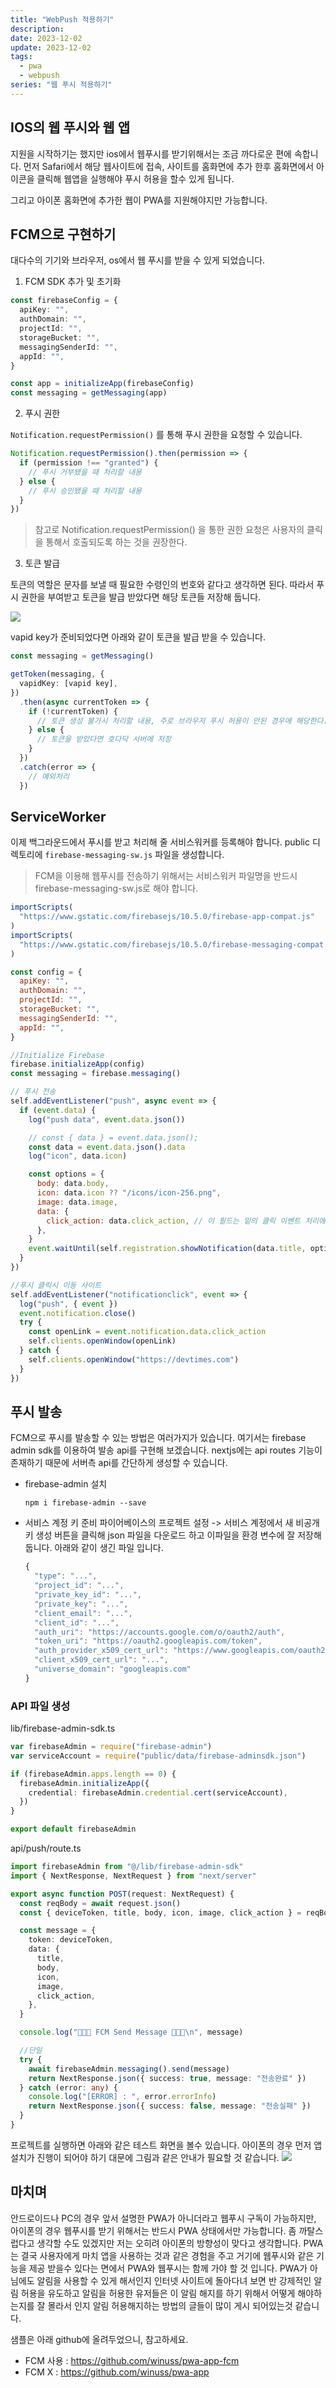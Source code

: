 ```yaml
---
title: "WebPush 적용하기"
description:
date: 2023-12-02
update: 2023-12-02
tags:
  - pwa
  - webpush
series: "웹 푸시 적용하기"
---
```


## IOS의 웹 푸시와 웹 앱

지원을 시작하기는 했지만 ios에서 웹푸시를 받기위해서는 조금 까다로운 편에 속합니다. 먼저 Safari에서 해당 웹사이트에 접속, 사이트를 홈화면에 추가 한후 홈화면에서 아이콘을 클릭해 웹앱을 실행해야 푸시 허용을 할수 있게 됩니다.

그리고 아이폰 홈화면에 추가한 웹이 PWA를 지원해야지만 가능합니다.

## FCM으로 구현하기

대다수의 기기와 브라우저, os에서 웹 푸시를 받을 수 있게 되었습니다.

1. FCM SDK 추가 및 초기화

```typescript
const firebaseConfig = {
  apiKey: "",
  authDomain: "",
  projectId: "",
  storageBucket: "",
  messagingSenderId: "",
  appId: "",
}

const app = initializeApp(firebaseConfig)
const messaging = getMessaging(app)
```

2. 푸시 권한

`Notification.requestPermission()` 를 통해 푸시 권한을 요청할 수 있습니다.

```typescript
Notification.requestPermission().then(permission => {
  if (permission !== "granted") {
    // 푸시 거부됐을 때 처리할 내용
  } else {
    // 푸시 승인됐을 때 처리할 내용
  }
})
```

> 참고로 Notification.requestPermission() 을 통한 권한 요청은 사용자의 클릭을 통해서 호출되도록 하는 것을 권장한다.

3. 토큰 발급

토큰의 역할은 문자를 보낼 때 필요한 수령인의 번호와 같다고 생각하면 된다. 따라서 푸시 권한을 부여받고 토큰을 발급 받았다면 해당 토큰들 저장해 둡니다.

![](push-2.png)

vapid key가 준비되었다면 아래와 같이 토큰을 발급 받을 수 있습니다.

```typescript
const messaging = getMessaging()

getToken(messaging, {
  vapidKey: [vapid key],
})
  .then(async currentToken => {
    if (!currentToken) {
      // 토큰 생성 불가시 처리할 내용, 주로 브라우저 푸시 허용이 안된 경우에 해당한다.
    } else {
      // 토큰을 받았다면 호다닥 서버에 저장
    }
  })
  .catch(error => {
    // 예외처리
  })
```

## ServiceWorker

이제 백그라운드에서 푸시를 받고 처리해 줄 서비스워커를 등록해야 합니다.
public 디렉토리에 `firebase-messaging-sw.js` 파일을 생성합니다.

> FCM을 이용해 웹푸시를 전송하기 위해서는 서비스워커 파일명을 반드시 firebase-messaging-sw.js로 해야 합니다.

```javascript
importScripts(
  "https://www.gstatic.com/firebasejs/10.5.0/firebase-app-compat.js"
)
importScripts(
  "https://www.gstatic.com/firebasejs/10.5.0/firebase-messaging-compat.js"
)

const config = {
  apiKey: "",
  authDomain: "",
  projectId: "",
  storageBucket: "",
  messagingSenderId: "",
  appId: "",
}

//Initialize Firebase
firebase.initializeApp(config)
const messaging = firebase.messaging()

// 푸시 전송
self.addEventListener("push", async event => {
  if (event.data) {
    log("push data", event.data.json())

    // const { data } = event.data.json();
    const data = event.data.json().data
    log("icon", data.icon)

    const options = {
      body: data.body,
      icon: data.icon ?? "/icons/icon-256.png",
      image: data.image,
      data: {
        click_action: data.click_action, // 이 필드는 밑의 클릭 이벤트 처리에 사용됨
      },
    }
    event.waitUntil(self.registration.showNotification(data.title, options))
  }
})

//푸시 클릭시 이동 사이트
self.addEventListener("notificationclick", event => {
  log("push", { event })
  event.notification.close()
  try {
    const openLink = event.notification.data.click_action
    self.clients.openWindow(openLink)
  } catch {
    self.clients.openWindow("https://devtimes.com")
  }
})
```

## 푸시 발송

FCM으로 푸시를 발송할 수 있는 방법은 여러가지가 있습니다. 여기서는 firebase admin sdk를 이용하여 발송 api를 구현해 보겠습니다. nextjs에는 api routes 기능이 존재하기 때문에 서버측 api를 간단하게 생성할 수 있습니다.

- firebase-admin 설치

  ```
  npm i firebase-admin --save
  ```

- 서비스 계정 키 준비
  파이어베이스의 프로젝트 설정 -> 서비스 계정에서 새 비공개 키 생성 버튼을 클릭해 json 파일을 다운로드 하고 이파일을 환경 변수에 잘 저장해둡니다. 아래와 같이 생긴 파일 입니다.

  ```javascript
  {
    "type": "...",
    "project_id": "...",
    "private_key_id": "...",
    "private_key": "...",
    "client_email": "...",
    "client_id": "...",
    "auth_uri": "https://accounts.google.com/o/oauth2/auth",
    "token_uri": "https://oauth2.googleapis.com/token",
    "auth_provider_x509_cert_url": "https://www.googleapis.com/oauth2/v1/certs",
    "client_x509_cert_url": "...",
    "universe_domain": "googleapis.com"
  }

  ```

### API 파일 생성

lib/firebase-admin-sdk.ts

```typescript
var firebaseAdmin = require("firebase-admin")
var serviceAccount = require("public/data/firebase-adminsdk.json")

if (firebaseAdmin.apps.length == 0) {
  firebaseAdmin.initializeApp({
    credential: firebaseAdmin.credential.cert(serviceAccount),
  })
}

export default firebaseAdmin
```

api/push/route.ts

```typescript
import firebaseAdmin from "@/lib/firebase-admin-sdk"
import { NextResponse, NextRequest } from "next/server"

export async function POST(request: NextRequest) {
  const reqBody = await request.json()
  const { deviceToken, title, body, icon, image, click_action } = reqBody

  const message = {
    token: deviceToken,
    data: {
      title,
      body,
      icon,
      image,
      click_action,
    },
  }

  console.log("🚀🚀🚀 FCM Send Message 🚀🚀🚀\n", message)

  //단일
  try {
    await firebaseAdmin.messaging().send(message)
    return NextResponse.json({ success: true, message: "전송완료" })
  } catch (error: any) {
    console.log("[ERROR] : ", error.errorInfo)
    return NextResponse.json({ success: false, message: "전송실패" })
  }
}
```

프로젝트를 실행하면 아래와 같은 테스트 화면을 볼수 있습니다. 아이폰의 경우 먼저 앱설치가 진행이 되어야 하기 대문에 그림과 같은 안내가 필요할 것 같습니다.
![](push-1.png)

## 마치며

안드로이드나 PC의 경우 앞서 설명한 PWA가 아니더라고 웹푸시 구독이 가능하지만, 아이폰의 경우 웹푸시를 받기 위해서는 반드시 PWA 상태에서만 가능합니다. 좀 까탈스럽다고 생각할 수도 있겠지만 저는 오히려 아이폰의 방향성이 맞다고 생각합니다. PWA는 결국 사용자에게 마치 앱을 사용하는 것과 같은 경험을 주고 거기에 웹푸시와 같은 기능을 제공 받을수 있다는 면에서 PWA와 웹푸시는 함께 가야 할 것 입니다. PWA가 아님에도 알림을 사용할 수 있게 해서인지 인터넷 사이트에 돌아다녀 보면 반 강제적인 알림 허용을 유도하고 알림을 허용한 유저들은 이 알림 해지를 하기 위해서 어떻게 해야하는지를 잘 몰라서 인지 알림 허용해지하는 방법의 글들이 많이 게시 되어있는것 같습니다.

샘플은 아래 github에 올려두었으니, 참고하세요.

- FCM 사용 : https://github.com/winuss/pwa-app-fcm
- FCM X : https://github.com/winuss/pwa-app
